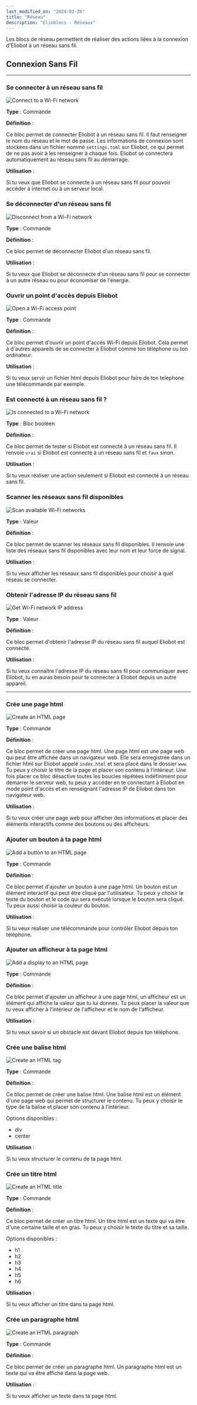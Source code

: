 ```yaml
---
last_modified_on: "2024-02-26"
title: "Réseau"
description: "Elioblocs - Réseaux"
---
```


Les blocs de réseau permettent de réaliser des actions liées à la connexion d'Eliobot à un réseau sans fil.

## **Connexion Sans Fil**

---

### Se connecter à un réseau sans fil

![Connect to a Wi-Fi network](../../../static/img/elioblocs/blocs/wifi/connect-wifi.jpg)

**Type** : Commande

**Définition** :

Ce bloc permet de connecter Eliobot à un réseau sans fil. Il faut renseigner le nom du réseau et le mot de passe.
Les informations de connexion sont stockées dans un fichier nommé `settings.toml` sur Eliobot, ce qui permet de ne pas avoir à les renseigner à chaque fois.
Eliobot se connectera automatiquement au réseau sans fil au démarrage.

**Utilisation** :

Si tu veux que Eliobot se connecte à un réseau sans fil pour pouvoir accéder à internet ou à un serveur local.

### Se déconnecter d'un réseau sans fil

![Disconnect from a Wi-Fi network](../../../static/img/elioblocs/blocs/wifi/disconnect-wifi.jpg)

**Type** : Commande

**Définition** :

Ce bloc permet de déconnecter Eliobot d'un réseau sans fil.

**Utilisation** :

Si tu veux que Eliobot se déconnecte d'un réseau sans fil pour se connecter à un autre réseau ou pour économiser de l'énergie.

### Ouvrir un point d'accès depuis Eliobot

![Open a Wi-Fi access point](../../../static/img/elioblocs/blocs/wifi/open-hotspot.jpg)

**Type** : Commande

**Définition** :

Ce bloc permet d'ouvrir un point d'accès Wi-Fi depuis Eliobot. Cela permet à d'autres appareils de se connecter à Eliobot comme ton téléphone ou ton ordinateur.

**Utilisation** :

Si tu veux servir un fichier html depuis Eliobot pour faire de ton telephone une télécommande par exemple.

### Est connecté à un réseau sans fil ?

![Is connected to a Wi-Fi network](../../../static/img/elioblocs/blocs/wifi/is-connected.jpg)

**Type** : Bloc booléen

**Définition** :

Ce bloc permet de tester si Eliobot est connecté à un réseau sans fil. Il renvoie `vrai` si Eliobot est connecté à un réseau sans fil et `faux` sinon.

**Utilisation** :

Si tu veux réaliser une action seulement si Eliobot est connecté à un réseau sans fil.

### Scanner les réseaux sans fil disponibles

![Scan available Wi-Fi networks](../../../static/img/elioblocs/blocs/wifi/scan-wifi.jpg)

**Type** : Valeur

**Définition** :

Ce bloc permet de scanner les réseaux sans fil disponibles. Il renvoie une liste des réseaux sans fil disponibles avec leur nom et leur force de signal.

**Utilisation** :

Si tu veux afficher les réseaux sans fil disponibles pour choisir à quel réseau se connecter.

### Obtenir l'adresse IP du réseau sans fil

![Get Wi-Fi network IP address](../../../static/img/elioblocs/blocs/wifi/get-ip.jpg)

**Type** : Valeur

**Définition** :

Ce bloc permet d'obtenir l'adresse IP du réseau sans fil auquel Eliobot est connecté.

**Utilisation** :

Si tu veux connaître l'adresse IP du réseau sans fil pour communiquer avec Eliobot, tu en auras besoin pour te connecter à Eliobot depuis un autre appareil.

---

### Crée une page html

![Create an HTML page](../../../static/img/elioblocs/blocs/wifi/create-html-page.jpg)

**Type** : Commande

**Définition** :

Ce bloc permet de créer une page html. Une page html est une page web qui peut être affichée dans un navigateur web.
Elle sera enregistrée dans un fichier html sur Eliobot appelé `index.html` et sera placé dans le dossier `www`.
Tu peux y choisir le titre de la page et placer son contenu à l'intérieur. Une fois placer ce bloc désactive toutes les boucles
répétées indéfiniment pour démarrer le serveur web, tu peux y accéder en te connectant à Eliobot en mode point d'accès 
et en renseignant l'adresse IP de Eliobot dans ton navigateur web.

**Utilisation** :

Si tu veux créer une page web pour afficher des informations et placer des éléments interactifs comme des boutons ou des afficheurs.

### Ajouter un bouton à ta page html

![Add a button to an HTML page](../../../static/img/elioblocs/blocs/wifi/add-html-button.jpg)

**Type** : Commande

**Définition** :

Ce bloc permet d'ajouter un bouton à une page html.
Un bouton est un élément interactif qui peut être cliqué par l'utilisateur.
Tu peux y choisir le texte du bouton et le code qui sera exécuté lorsque le bouton sera cliqué.
Tu peux aussi choisir la couleur du bouton.

**Utilisation** :

Si tu veux réaliser une télécommande pour contrôler Eliobot depuis ton téléphone.

### Ajouter un afficheur à ta page html

![Add a display to an HTML page](../../../static/img/elioblocs/blocs/wifi/add-html-value.jpg)

**Type** : Commande

**Définition** :

Ce bloc permet d'ajouter un afficheur à une page html, un afficheur est un élément qui affiche la valeur que tu lui donnes.
Tu peux placer la valeur que tu veux afficher à l'intérieur de l'afficheur et le nom de l'afficheur.

**Utilisation** :

Si tu veux savoir si un obstacle est devant Eliobot depuis ton téléphone.

### Crée une balise html

![Create an HTML tag](../../../static/img/elioblocs/blocs/wifi/create-html-div.jpg)

**Type** : Commande

**Définition** :

Ce bloc permet de créer une balise html. Une balise html est un élément d'une page web qui permet de structurer le contenu.
Tu peux y choisir le type de la balise et placer son contenu à l'intérieur.

Options disponibles :
- div
- center

**Utilisation** :

Si tu veux structurer le contenu de ta page html.


### Crée un titre html

![Create an HTML title](../../../static/img/elioblocs/blocs/wifi/create-html-title.jpg)

**Type** : Commande

**Définition** :

Ce bloc permet de créer un titre html. Un titre html est un texte qui va être d'une certaine taille et en gras.
Tu peux y choisir le texte du titre et sa taille.

Options disponibles :
- h1
- h2
- h3
- h4
- h5
- h6

**Utilisation** :

Si tu veux afficher un titre dans ta page html.

### Crée un paragraphe html

![Create an HTML paragraph](../../../static/img/elioblocs/blocs/wifi/create-html-text.jpg)

**Type** : Commande

**Définition** :

Ce bloc permet de créer un paragraphe html. Un paragraphe html est un texte qui va être affiché dans la page web.

**Utilisation** :

Si tu veux afficher un texte dans ta page html.
